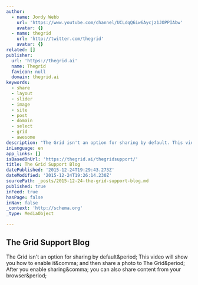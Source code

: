 ```yaml
---
author:
  - name: Jordy Webb
    url: 'https://www.youtube.com/channel/UCLdqQ6iw6Aycjz1JOPPIAbw'
    avatar: {}
  - name: thegrid
    url: 'http://twitter.com/thegrid'
    avatar: {}
related: []
publisher:
  url: 'https://thegrid.ai'
  name: Thegrid
  favicon: null
  domain: thegrid.ai
keywords:
  - share
  - layout
  - slider
  - image
  - site
  - post
  - domain
  - select
  - grid
  - awesome
description: "The Grid isn't an option for sharing by default. This video will show you how to enable it, and then share a photo to The Grid. After you enable sharing, you can also share content from your browser."
inLanguage: en
app_links: []
isBasedOnUrl: 'https://thegrid.ai/thegridsupport/'
title: The Grid Support Blog
datePublished: '2015-12-24T19:29:43.273Z'
dateModified: '2015-12-24T19:26:14.230Z'
sourcePath: _posts/2015-12-24-the-grid-support-blog.md
published: true
inFeed: true
hasPage: false
inNav: false
_context: 'http://schema.org'
_type: MediaObject

---
```

<article style=""><h1>The Grid Support Blog</h1><p>The Grid isn't an option for sharing by default&amp;period; This video will show you how to enable it&amp;comma; and then share a photo to The Grid&amp;period; After you enable sharing&amp;comma; you can also share content from your browser&amp;period;</p></article>
